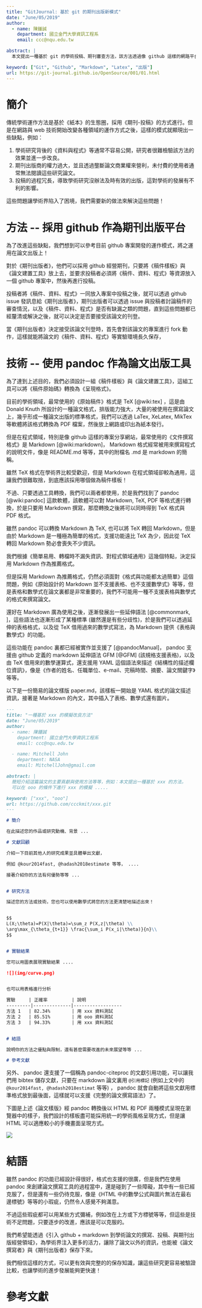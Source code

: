 ```yaml
---
title: "GitJournal: 基於 git 的期刊出版新模式"
date: "June/05/2019"
author:
  - name: 陳鍾誠
    department: 國立金門大學資訊工程系
    email: ccc@nqu.edu.tw

abstract: |
  本文提出一種基於 git 的學術投稿、期刊審查方法，該方法透過像 github 這樣的網路平台，讓投稿者與期刊之間能夠更順暢運作，也讓除了論文以外的學術資源，像是《原始碼、資料、還有測試工具》等資源，能夠更有效地公開並接受檢驗。

keyword: ["Git", "Github", "Markdown", "Latex", "出版"]
url: https://git-journal.github.io/OpenSource/001/01.html
---
```


# 簡介

傳統學術運作方法是基於《紙本》的生態圈，採用《期刊-投稿》的方式進行。但是在網路與 web 技術開始改變各種領域的運作方式之後，這樣的模式就顯現出一些缺點，例如：

1. 學術研究背後的《資料與程式》等通常不容易公開，研究者很難檢驗該方法的效果並進一步改良。
2. 期刊出版商的權力過大，並且透過壟斷論文商業權來營利，未付費的使用者通常無法閱讀這些研究論文。
3. 投稿的過程冗長，導致學術研究沒辦法及時有效的出版，這對學術的發展有不利的影響。

這些問題讓學術界陷入了困境，我們需要新的做法來解決這些問題！

# 方法 -- 採用 github 作為期刊出版平台

為了改進這些缺點，我們想到可以參考目前 github 專案開發的運作模式，將之運用在論文出版上！

對於《期刊出版者》，他們可以採用 github 經營期刊，只要將《稿件樣板》與《論文建置工具》放上去，並要求投稿者必須將《稿件、資料、程式》等資源放入一個 github 專案中，然後再進行投稿。

投稿者將《稿件、資料、程式》一同放入專案中投稿之後，就可以透過 github issue 發訊息給《期刊出版者》，期刊出版者可以透過 issue 與投稿者討論稿件的審查情況，以及《稿件、資料、程式》是否有缺漏之類的問題，直到這些問題都已經釐清或解決之後，就可以決定是否要接受該論文的刊登。

當《期刊出版者》決定接受該論文刊登時，首先會對該論文的專案進行 fork 動作，這樣就能將論文的《稿件、資料、程式》等實驗環境長久保存，

# 技術 -- 使用 pandoc 作為論文出版工具

為了達到上述目的，我們必須設計一組《稿件樣板》與《論文建置工具》，這組工具可以將《稿件原始碼》轉換為《呈現格式》。

目前的學術領域，最常使用的《原始稿件》格式是 TeX [@wiki:tex] ，這是由 Donald Knuth 所設計的一種論文格式，排版能力強大，大量的被使用在撰寫論文上，幾乎形成一種論文出版的標準格式，我們可以透過 LaTex, XeLatex, MikTex 等軟體將該格式轉換為 PDF 檔案，然後放上網路或印出為紙本發行。

但是在程式領域，特別是像 github 這樣的專案分享網站，最常使用的《文件撰寫格式》是 Markdown [@wiki:markdown]， Markdown 格式經常被用來撰寫程式的說明文件，像是 README.md 等等，其中的附檔名 .md 是 markdown 的簡稱。

雖然 TeX 格式在學術界比較受歡迎，但是 Markdown 在程式領域卻較為通用，這讓我們很難取捨，到底應該採用哪個做為稿件樣板！

不過、只要透過工具轉換，我們可以兩者都使用，於是我們找到了 pandoc [@wiki:pandoc] 這款軟體，該軟體可以對 Markdown, TeX, PDF 等格式進行轉換，於是只要用 Markdown 撰寫，那麼轉換之後將可以同時得到 TeX 格式與 PDF 格式。

雖然 pandoc 可以轉換 Markdown 為 TeX, 也可以將 TeX 轉回 Markdown，但是由於 Markdown 是一種極為簡單的格式，支援功能遠比 TeX 為少，因此從 TeX 轉回 Markdown 勢必會喪失不少資訊。

我們根據《簡單易用、轉檔時不漏失資訊、對程式領域通用》這幾個特點，決定採用 Markdown 作為推薦格式。

但是採用 Markdown 為推薦格式，仍然必須面對《格式與功能都太過簡單》這個問題，例如《原始設計的 Markdown 並不支援表格、也不支援數學式》等等，但是表格和數學式在論文裏都是非常重要的，我們不可能用一種不支援表格與數學式的格式來撰寫論文。

還好在 Markdown 廣為使用之後，逐漸發展出一些延伸語法 [@commonmark, ]，這些語法也逐漸形成了某種標準 (雖然還是有些分歧性)，於是我們可以透過延伸的表格格式，以及從 TeX 借用過來的數學式寫法，為 Markdown 提供《表格與數學式》的功能。

這些功能在 pandoc 裏都已經被實作並支援了 [@pandocManual]， pandoc 支援由 github 定義的 markdown 延伸語法 GFM [@GFM] (該規格支援表格)，以及由 TeX 借用來的數學運算式，還支援用 YAML 這個語法來描述《結構性的描述欄位資訊》，像是《作者的姓名、任職單位、e-mail、完稿時間、摘要、論文關鍵字》等等。

以下是一份簡易的論文樣版 paper.md，該樣板一開始是 YAML 格式的論文描述資訊，接著是 Markdown 的內文，其中插入了表格、數學式還有圖片。

```markdown
---
title: "一種基於 xxx 的模擬改良方法"
date: "June/05/2019"
author:
  - name: 陳鍾誠
    department: 國立金門大學資訊工程系 
    email: ccc@nqu.edu.tw

  - name: Mitchell John
    department: NASA
    email: MitchellJohn@gmail.com

abstract: |
  簡短介紹這篇論文的主要貢獻與使用方法等等，例如：本文提出一種基於 xxx 的方法，
  可以在 ooo 的條件下進行 xxx 的模擬 .....

keyword: ["xxx", "ooo"]
url: https://github.com/ccckmit/xxx.git
---

# 簡介

在此描述您的作品或研究動機、背景 ...

# 文獻回顧

介紹一下目前其他人的研究成果並具體舉出文獻，

例如 @kour2014fast, @hadash2018estimate 等等， ....

接著介紹你的方法有何優勢等等 ...


# 研究方法

描述您的方法或技術，您也可以使用數學式將您的方法更清楚地描述出來！


$$
L(X;\theta)=P(X|\theta)=\sum_z P(X,z|\theta) \\
\arg\max_{\theta_{t+1}} \frac{\sum_i P(x_i|\theta)}{n}\\
$$


# 實驗結果

您可以用圖表展現實驗結果 ....

![](img/curve.png)


也可以用表格進行分析

實驗     | 正確率         | 說明
---------|--------------|------------------
方法 1   | 82.34%        | 用 xxx 資料測試
方法 2   | 85.51%        | 用 ooo 資料測試
方法 3   | 94.33%        | 用 xxx 資料測試


# 結語

說明你的方法之優點與限制，還有甚麼需要改進的未來展望等等 ...

# 參考文獻
```

另外、 pandoc 還支援了一個稱為 pandoc-citeproc 的文獻引用功能，可以讓我們用 bibtex 儲存文獻，只要在 markdown 論文裏用 `@引用標記` (例如上文中的 `@kour2014fast, @hadash2018estimat` 等等) ， pandoc 就會自動將這些文獻用標準格式放到最後面，這樣就可以支援《完整的論文撰寫語法》了。


下圖是上述《論文樣版》經 pandoc 轉換後以 HTML 和 PDF 兩種模式呈現在瀏覽器中的樣子，我們設計的樣板盡可能採用統一的學術風格呈現方式，但是讓 HTML 可以適應較小的手機畫面呈現方式。

![](./img/mdExampleRendered.png)


# 結語

雖然 pandoc 的功能已經設計得很好，格式也支援的很廣，但是我們在使用 pandoc 來創建論文撰寫工具的過程當中，還是碰到了一些障礙，其中有一些已經克服了，但是還有一些仍待克服，像是《HTML 中的數學公式與圖片無法在最右邊標號》等等的小瑕疵，仍然令人感覺不夠滿意。

不過這些瑕疵都可以用某些方式彌補，例如改在上方或下方標號等等，但這些是技術不足問題，只要逐步的改進，應該是可以克服的。

我們希望能透過《引入 github + markdown 到學術論文的撰寫、投稿、與期刊出版經營領域》，為學術界注入更多的活力，讓除了論文以外的資訊，也能被《論文撰寫者》與《期刊出版者》保存下來。

我們相信這樣的方式，可以更有效與完整的的保存知識，讓這些研究更容易被驗證比較，也讓學術的進步發展能夠更快速！

# 參考文獻

